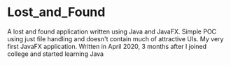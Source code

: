 # Lost_and_Found
A lost and found application written using Java and JavaFX. Simple POC using just file handling and doesn't contain much of attractive UIs. My very first JavaFX application. Written in April 2020, 3 months after I joined college and started learning Java
